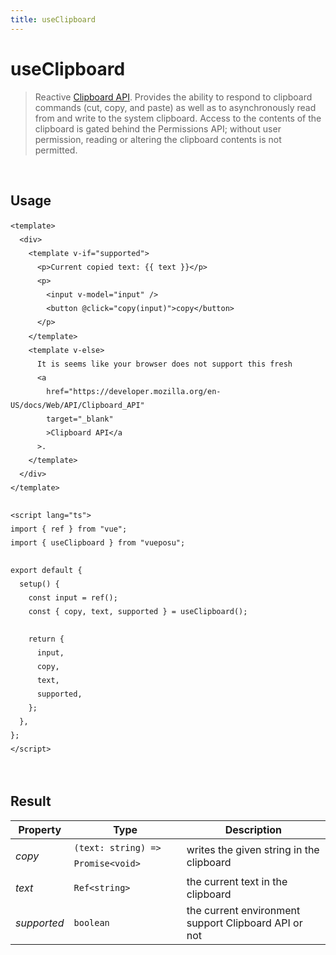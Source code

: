 ```yaml
---
title: useClipboard
---
```


# useClipboard

> Reactive [Clipboard API](https://developer.mozilla.org/en-US/docs/Web/API/Clipboard_API). Provides the ability to respond to clipboard commands (cut, copy, and paste) as well as to asynchronously read from and write to the system clipboard. Access to the contents of the clipboard is gated behind the Permissions API; without user permission, reading or altering the clipboard contents is not permitted.

<br />

## Usage

<script>
import UseClipboardDemo from './.vitepress/components/UseClipboardDemo.vue'

export default {
  components: {
    UseClipboardDemo
  }
}
</script>
<UseClipboardDemo />

```vue
<template>
  <div>
    <template v-if="supported">
      <p>Current copied text: {{ text }}</p>
      <p>
        <input v-model="input" />
        <button @click="copy(input)">copy</button>
      </p>
    </template>
    <template v-else>
      It is seems like your browser does not support this fresh
      <a
        href="https://developer.mozilla.org/en-US/docs/Web/API/Clipboard_API"
        target="_blank"
        >Clipboard API</a
      >.
    </template>
  </div>
</template>

<script lang="ts">
import { ref } from "vue";
import { useClipboard } from "vueposu";

export default {
  setup() {
    const input = ref();
    const { copy, text, supported } = useClipboard();

    return {
      input,
      copy,
      text,
      supported,
    };
  },
};
</script>
```

<br />

<style>code { line-height: 1.85em; }</style>

## Result

| Property    | Type                              | Description                                          |
| ----------- | --------------------------------- | ---------------------------------------------------- |
| _copy_      | `(text: string) => Promise<void>` | writes the given string in the clipboard             |
| _text_      | `Ref<string>`                     | the current text in the clipboard                    |
| _supported_ | `boolean`                         | the current environment support Clipboard API or not |
